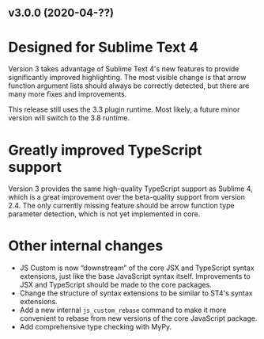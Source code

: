 v3.0.0 (2020-04-??)
-------------------

# Designed for Sublime Text 4

Version 3 takes advantage of Sublime Text 4's new features to provide significantly improved highlighting. The most visible change is that arrow function argument lists should always be correctly detected, but there are many more fixes and improvements.

This release still uses the 3.3 plugin runtime. Most likely, a future minor version will switch to the 3.8 runtime.

# Greatly improved TypeScript support

Version 3 provides the same high-quality TypeScript support as Sublime 4, which is a great improvement over the beta-quality support from version 2.4. The only currently missing feature should be arrow function type parameter detection, which is not yet implemented in core.

# Other internal changes

- JS Custom is now “downstream” of the core JSX and TypeScript syntax extensions, just like the base JavaScript syntax itself. Improvements to JSX and TypeScript should be made to the core packages.
- Change the structure of syntax extensions to be similar to ST4's syntax extensions.
- Add a new internal `js_custom_rebase` command to make it more convenient to rebase from new versions of the core JavaScript package.
- Add comprehensive type checking with MyPy.

